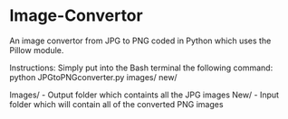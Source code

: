 # Image-Convertor
An image convertor from JPG to PNG coded in Python which uses the Pillow module.

Instructions:
Simply put into the Bash terminal the following command:
python JPGtoPNGconverter.py images/ new/

Images/ - Output folder which containts all the JPG images
New/ - Input folder which will contain all of the converted PNG images
